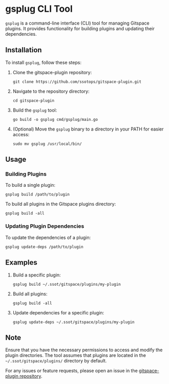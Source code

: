 # gsplug CLI Tool

`gsplug` is a command-line interface (CLI) tool for managing Gitspace plugins. It provides functionality for building plugins and updating their dependencies.

## Installation

To install `gsplug`, follow these steps:

1. Clone the gitspace-plugin repository:
   ```
   git clone https://github.com/ssotops/gitspace-plugin.git
   ```

2. Navigate to the repository directory:
   ```
   cd gitspace-plugin
   ```

3. Build the `gsplug` tool:
   ```
   go build -o gsplug cmd/gsplug/main.go
   ```

4. (Optional) Move the `gsplug` binary to a directory in your PATH for easier access:
   ```
   sudo mv gsplug /usr/local/bin/
   ```

## Usage

### Building Plugins

To build a single plugin:
```
gsplug build /path/to/plugin
```

To build all plugins in the Gitspace plugins directory:
```
gsplug build -all
```

### Updating Plugin Dependencies

To update the dependencies of a plugin:
```
gsplug update-deps /path/to/plugin
```

## Examples

1. Build a specific plugin:
   ```
   gsplug build ~/.ssot/gitspace/plugins/my-plugin
   ```

2. Build all plugins:
   ```
   gsplug build -all
   ```

3. Update dependencies for a specific plugin:
   ```
   gsplug update-deps ~/.ssot/gitspace/plugins/my-plugin
   ```

## Note

Ensure that you have the necessary permissions to access and modify the plugin directories. The tool assumes that plugins are located in the `~/.ssot/gitspace/plugins/` directory by default.

For any issues or feature requests, please open an issue in the [gitspace-plugin repository](https://github.com/ssotops/gitspace-plugin).

